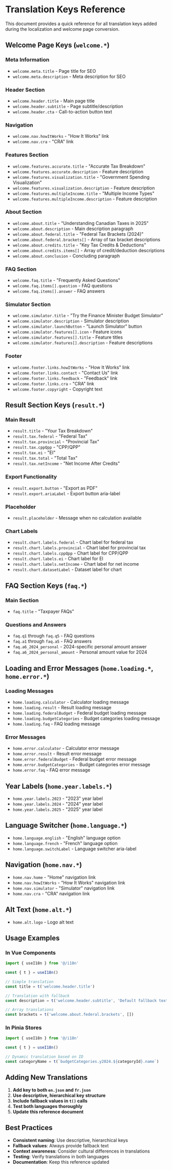# Translation Keys Reference

This document provides a quick reference for all translation keys added during the localization and welcome page conversion.

## Welcome Page Keys (`welcome.*`)

### Meta Information
- `welcome.meta.title` - Page title for SEO
- `welcome.meta.description` - Meta description for SEO

### Header Section
- `welcome.header.title` - Main page title
- `welcome.header.subtitle` - Page subtitle/description
- `welcome.header.cta` - Call-to-action button text

### Navigation
- `welcome.nav.howItWorks` - "How It Works" link
- `welcome.nav.cra` - "CRA" link

### Features Section
- `welcome.features.accurate.title` - "Accurate Tax Breakdown"
- `welcome.features.accurate.description` - Feature description
- `welcome.features.visualization.title` - "Government Spending Visualization"
- `welcome.features.visualization.description` - Feature description
- `welcome.features.multipleIncome.title` - "Multiple Income Types"
- `welcome.features.multipleIncome.description` - Feature description

### About Section
- `welcome.about.title` - "Understanding Canadian Taxes in 2025"
- `welcome.about.description` - Main description paragraph
- `welcome.about.federal.title` - "Federal Tax Brackets (2024)"
- `welcome.about.federal.brackets[]` - Array of tax bracket descriptions
- `welcome.about.credits.title` - "Key Tax Credits & Deductions"
- `welcome.about.credits.items[]` - Array of credit/deduction descriptions
- `welcome.about.conclusion` - Concluding paragraph

### FAQ Section
- `welcome.faq.title` - "Frequently Asked Questions"
- `welcome.faq.items[].question` - FAQ questions
- `welcome.faq.items[].answer` - FAQ answers

### Simulator Section
- `welcome.simulator.title` - "Try the Finance Minister Budget Simulator"
- `welcome.simulator.description` - Simulator description
- `welcome.simulator.launchButton` - "Launch Simulator" button
- `welcome.simulator.features[].icon` - Feature icons
- `welcome.simulator.features[].title` - Feature titles
- `welcome.simulator.features[].description` - Feature descriptions

### Footer
- `welcome.footer.links.howItWorks` - "How It Works" link
- `welcome.footer.links.contact` - "Contact Us" link
- `welcome.footer.links.feedback` - "Feedback" link
- `welcome.footer.links.cra` - "CRA" link
- `welcome.footer.copyright` - Copyright text

## Result Section Keys (`result.*`)

### Main Result
- `result.title` - "Your Tax Breakdown"
- `result.tax.federal` - "Federal Tax"
- `result.tax.provincial` - "Provincial Tax"
- `result.tax.cppQpp` - "CPP/QPP"
- `result.tax.ei` - "EI"
- `result.tax.total` - "Total Tax"
- `result.tax.netIncome` - "Net Income After Credits"

### Export Functionality
- `result.export.button` - "Export as PDF"
- `result.export.ariaLabel` - Export button aria-label

### Placeholder
- `result.placeholder` - Message when no calculation available

### Chart Labels
- `result.chart.labels.federal` - Chart label for federal tax
- `result.chart.labels.provincial` - Chart label for provincial tax
- `result.chart.labels.cppQpp` - Chart label for CPP/QPP
- `result.chart.labels.ei` - Chart label for EI
- `result.chart.labels.netIncome` - Chart label for net income
- `result.chart.datasetLabel` - Dataset label for chart

## FAQ Section Keys (`faq.*`)

### Main Section
- `faq.title` - "Taxpayer FAQs"

### Questions and Answers
- `faq.q1` through `faq.q5` - FAQ questions
- `faq.a1` through `faq.a5` - FAQ answers
- `faq.a6_2024_personal` - 2024-specific personal amount answer
- `faq.a6_2024_personal_amount` - Personal amount value for 2024

## Loading and Error Messages (`home.loading.*`, `home.error.*`)

### Loading Messages
- `home.loading.calculator` - Calculator loading message
- `home.loading.result` - Result loading message
- `home.loading.federalBudget` - Federal budget loading message
- `home.loading.budgetCategories` - Budget categories loading message
- `home.loading.faq` - FAQ loading message

### Error Messages
- `home.error.calculator` - Calculator error message
- `home.error.result` - Result error message
- `home.error.federalBudget` - Federal budget error message
- `home.error.budgetCategories` - Budget categories error message
- `home.error.faq` - FAQ error message

## Year Labels (`home.year.labels.*`)

- `home.year.labels.2023` - "2023" year label
- `home.year.labels.2024` - "2024" year label
- `home.year.labels.2025` - "2025" year label

## Language Switcher (`home.language.*`)

- `home.language.english` - "English" language option
- `home.language.french` - "French" language option
- `home.language.switchLabel` - Language switcher aria-label

## Navigation (`home.nav.*`)

- `home.nav.home` - "Home" navigation link
- `home.nav.howItWorks` - "How It Works" navigation link
- `home.nav.simulator` - "Simulator" navigation link
- `home.nav.cra` - "CRA" navigation link

## Alt Text (`home.alt.*`)

- `home.alt.logo` - Logo alt text

## Usage Examples

### In Vue Components
```javascript
import { useI18n } from '@/i18n'

const { t } = useI18n()

// Simple translation
const title = t('welcome.header.title')

// Translation with fallback
const description = t('welcome.header.subtitle', 'Default fallback text')

// Array translations
const brackets = t('welcome.about.federal.brackets', [])
```

### In Pinia Stores
```javascript
import { useI18n } from '@/i18n'

const { t } = useI18n()

// Dynamic translation based on ID
const categoryName = t(`budgetCategories.y2024.${categoryId}.name`)
```

## Adding New Translations

1. **Add key to both `en.json` and `fr.json`**
2. **Use descriptive, hierarchical key structure**
3. **Include fallback values in `t()` calls**
4. **Test both languages thoroughly**
5. **Update this reference document**

## Best Practices

- **Consistent naming**: Use descriptive, hierarchical keys
- **Fallback values**: Always provide fallback text
- **Context awareness**: Consider cultural differences in translations
- **Testing**: Verify translations in both languages
- **Documentation**: Keep this reference updated




